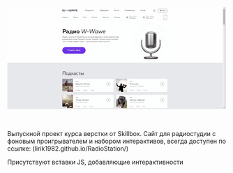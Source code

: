 ![Kirill's GitHub Banner](./chrome-capture-2023-1-20.gif)

<br>

Выпускной проект курса верстки от Skillbox.
Сайт для радиостудии с фоновым проигрывателем и набором интерактивов, 
всегда доступен по ссылке: (lirik1982.github.io/RadioStation/)

Присутствуют вставки JS, добавляющие интерактивности
